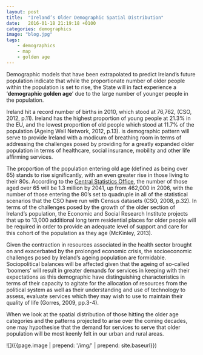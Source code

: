 ```yaml
---
layout: post
title:  "Ireland’s Older Demographic Spatial Distribution"
date:   2016-01-18 21:19:18 +0100
categories: demographics
image: "blog.jpg"
tags: 
    - demographics 
    - map 
    - golden age
---
```


Demographic models that have been extrapolated to predict Ireland’s future population indicate that while the proportionate number of older people within the population is set to rise, the State will in fact experience a ‘**demographic golden age**’ due to the large number of younger people in the population. 

Ireland hit a record number of births in 2010, which stood at 76,762, (CSO, 2012, p.11). Ireland has the highest proportion of young people at 21.3% in the EU, and the lowest proportion of old people which stood at 11.7% of the population (Ageing Well Network, 2012, p.13). is demographic pattern will serve to provide Ireland with a modicum of breathing room in terms of addressing the challenges posed by providing for a greatly expanded older population in terms of healthcare, social insurance, mobility and other life affirming services. 

The proportion of the population entering old age (defined as being over 65) stands to rise significantly, with an even greater rise in those living to their 80s. According to the [Central Statistics Office](http://www.cso.ie), the number of those aged over 65 will be 1.3 million by 2041, up from 462,000 in 2006, with the number of those entering the 80’s set to quadruple in all of the statistical scenarios that the CSO have run with Census datasets (CSO, 2008, p.32). In terms of the challenges posed by the growth of the older section of Ireland’s population, the Economic and Social Research Institute projects that up to 13,000 additional long term residential places for older people will be required in order to provide an adequate level of support and care for this cohort of the population as they age (McKinley, 2013). 

Given the contraction in resources associated in the health sector brought on and exacerbated by the prolonged economic crisis, the socioeconomic challenges posed by Ireland’s ageing population are formidable. Sociopolitical balances will be affected given that the ageing of so-called ‘boomers’ will result in greater demands for services in keeping with their expectations as this demographic have distinguishing characteristics in terms of their capacity to agitate for the allocation of resources from the political system as well as their understanding and use of technology to assess, evaluate services which they may wish to use to maintain their quality of life (Gorres, 2009, pp.3-4).

When we look at the spatial distribution of those hitting the older age categories and the patterns projected to arise over the coming decades, one may hypothesise that the demand for services to serve that older population will be most keenly felt in our urban and rural areas. 

![]({{page.image | prepend: '/img/' | prepend: site.baseurl}})

